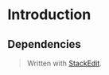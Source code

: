 # Introduction

## Dependencies




> Written with [StackEdit](https://stackedit.io/).
<!--stackedit_data:
eyJoaXN0b3J5IjpbMTYxMTQ0ODY1NF19
-->
